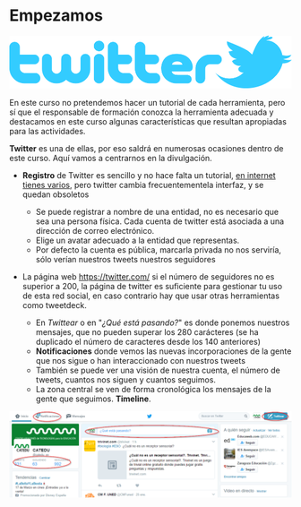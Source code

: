# Empezamos

![](img/logo_twitter_withbird_1000_allblue.png)

En este curso no pretendemos hacer un tutorial de cada herramienta, pero sí que el responsable de formación conozca la herramienta adecuada y destacamos en este curso algunas características que resultan apropiadas para las actividades.

**Twitter** es una de ellas, por eso saldrá en numerosas ocasiones dentro de este curso. Aquí vamos a centrarnos en la divulgación.

- **Registro** de Twitter es sencillo y no hace falta un tutorial, [en internet tienes varios](http://twitter.antoniogarrido.es/registro_como_usuario.html), pero twitter cambia frecuentementela interfaz, y se quedan obsoletos
    - Se puede registrar a nombre de una entidad, no es necesario que sea una persona física. Cada cuenta de twitter está asociada a una dirección de correo electrónico.
    - Elige un avatar adecuado a la entidad que representas.
    - Por defecto la cuenta es pública, marcarla privada no nos serviría, sólo verían nuestros tweets nuestros seguidores

- La página web https://twitter.com/ si el número de seguidores no es superior a 200, la página de twitter es suficiente para gestionar tu uso de esta red social, en caso contrario hay que usar otras herramientas como tweetdeck.
    - En *Twittear* o en "*¿Qué está pasando?*" es donde ponemos nuestros mensajes, que no pueden superar los 280 carácteres (se ha duplicado el número de caracteres desde los 140 anteriores)
    - **Notificaciones** donde vemos las nuevas incorporaciones de la gente que nos sigue o han interaccionado con nuestros tweets
    - También se puede ver una visión de nuestra cuenta, el número de tweets, cuantos nos siguen y cuantos seguimos.
    - La zona central se ven de forma cronológica los mensajes de la gente que seguimos. **Timeline**.

![](img/2017-01-31_02_15_15-Twitter.png)